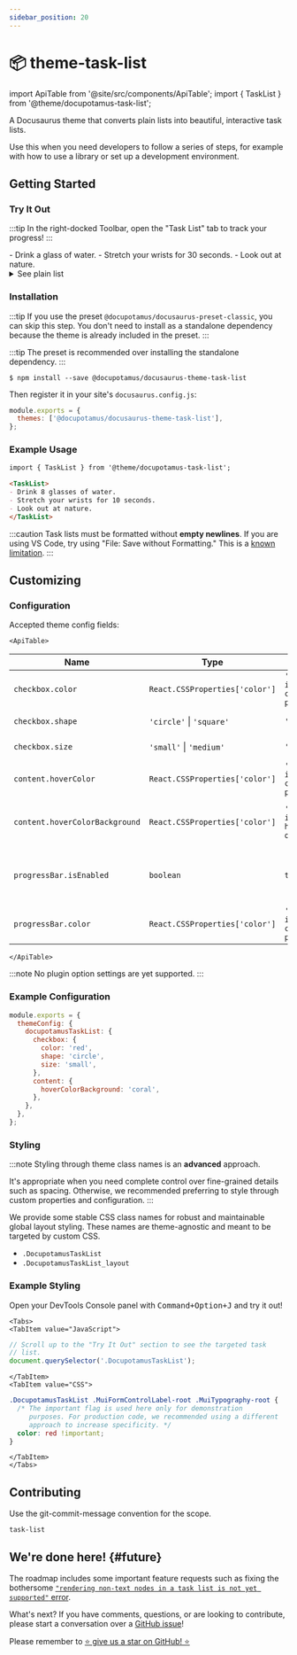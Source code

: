 ```yaml
---
sidebar_position: 20
---
```


# 📦 theme-task-list

import ApiTable from '@site/src/components/ApiTable';
import { TaskList } from '@theme/docupotamus-task-list';

<!-- If this changes, then change: README.md -->

A Docusaurus theme that converts plain lists into beautiful, interactive task
lists.

Use this when you need developers to follow a series of steps, for example with
how to use a library or set up a development environment.

## Getting Started

### Try It Out

:::tip
In the right-docked Toolbar, open the "Task List" tab to track your progress!
:::

<TaskList>
- Drink a glass of water.
- Stretch your wrists for 30 seconds.
- Look out at nature.
</TaskList>

<details>
    <summary>See plain list</summary>

- Drink a glass of water.
- Stretch your wrists for 30 seconds.
- Look out at nature.

</details>

<!-- _keywords:_ demo -->

### Installation

:::tip
If you use the preset `@docupotamus/docusaurus-preset-classic`, you can skip
this step. You don't need to install as a standalone dependency because the
theme is already included in the preset.
:::

:::tip
The preset is recommended over installing the standalone dependency.
:::

```shell npm2yarn
$ npm install --save @docupotamus/docusaurus-theme-task-list
```

Then register it in your site's `docusaurus.config.js`:

```js title="docusaurus.config.js"
module.exports = {
  themes: ['@docupotamus/docusaurus-theme-task-list'],
};
```

### Example Usage

```md title="healthy-and-productive.md"
import { TaskList } from '@theme/docupotamus-task-list';

<TaskList>
- Drink 8 glasses of water.
- Stretch your wrists for 10 seconds.
- Look out at nature.
</TaskList>
```

:::caution
Task lists must be formatted without **empty newlines**. If you are using VS
Code, try using "File: Save without Formatting." This is a
[known limitation](#future).
:::

## Customizing

### Configuration

Accepted theme config fields:

```mdx-code-block
<ApiTable>
```

| Name                           | Type                           | Default                      | Description                                            |
| ------------------------------ | ------------------------------ | ---------------------------- | ------------------------------------------------------ |
| `checkbox.color`               | `React.CSSProperties['color']` | `'var(--ifm-color-primary)'` | Checkbox color.                                        |
| `checkbox.shape`               | `'circle'` &#124; `'square'`   | `'square'`                   | Checkbox shape.                                        |
| `checkbox.size`                | `'small'` &#124; `'medium'`    | `'medium'`                   | Checkbox size.                                         |
| `content.hoverColor`           | `React.CSSProperties['color']` | `'var(--ifm-color-primary)'` | Content color on hover.                                |
| `content.hoverColorBackground` | `React.CSSProperties['color']` | `'var(--ifm-hover-overlay)'` | Content background color on hover.                     |
| `progressBar.isEnabled`        | `boolean`                      | `true`                       | Whether to include a progress bar above the task list. |
| `progressBar.color`            | `React.CSSProperties['color']` | `'var(--ifm-color-primary)'` | Progress bar color.                                    |

```mdx-code-block
</ApiTable>
```

:::note
No plugin option settings are yet supported.
:::

### Example Configuration

```js title="docusaurus.config.js"
module.exports = {
  themeConfig: {
    docupotamusTaskList: {
      checkbox: {
        color: 'red',
        shape: 'circle',
        size: 'small',
      },
      content: {
        hoverColorBackground: 'coral',
      },
    },
  },
};
```

### Styling

:::note
Styling through theme class names is an **advanced** approach.

It's appropriate when you need complete control over fine-grained details such
as spacing. Otherwise, we recommended preferring to style through custom
properties and configuration.
:::

We provide some stable CSS class names for robust and maintainable global layout
styling. These names are theme-agnostic and meant to be targeted by custom CSS.

- `.DocupotamusTaskList`
- `.DocupotamusTaskList_layout`

### Example Styling

Open your DevTools Console panel with <kbd>Command+Option+J</kbd> and try it
out!

```mdx-code-block
<Tabs>
<TabItem value="JavaScript">
```

```javascript title="JavaScript"
// Scroll up to the "Try It Out" section to see the targeted task
// list.
document.querySelector('.DocupotamusTaskList');
```

```mdx-code-block
</TabItem>
<TabItem value="CSS">
```

```css title="CSS"
.DocupotamusTaskList .MuiFormControlLabel-root .MuiTypography-root {
  /* The important flag is used here only for demonstration
     purposes. For production code, we recommended using a different
     approach to increase specificity. */
  color: red !important;
}
```

```mdx-code-block
</TabItem>
</Tabs>
```

## Contributing

Use the git-commit-message convention for the scope.

```text
task-list
```

## We're done here! {#future}

The roadmap includes some important feature requests such as fixing the
bothersome [`"rendering non-text nodes in a task list is not yet supported"` error](https://github.com/docupotamus/docupotamus/issues/9).

What's next? If you have comments, questions, or are looking to contribute,
please start a conversation over a [GitHub issue](https://github.com/docupotamus/docupotamus/issues?q=is%3Aopen+is%3Aissue+label%3A%22Task+List%22)!

Please remember to [⭐ give us a star on GitHub! ⭐](https://github.com/docupotamus/docupotamus)
